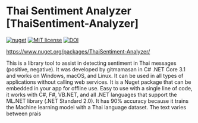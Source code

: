 # Thai Sentiment Analyzer [ThaiSentiment-Analyzer]

 [![nuget](https://img.shields.io/nuget/v/ThaiSenLoy.svg)](https://www.nuget.org/packages/ThaiSenLoy/)  [![MIT license](https://img.shields.io/badge/License-MIT-blue.svg)](https://creativecommons.org/licenses/by/4.0/) [![DOI](https://zenodo.org/badge/DOI/10.5281/zenodo.3731677.svg)](https://doi.org/10.5281/zenodo.3731677)

https://www.nuget.org/packages/ThaiSentiment-Analyzer/

This is a library tool to assist in detecting sentiment in Thai messages (positive, negative). It was developed by gitmamasan in C# .NET Core 3.1 and works on Windows, macOS, and Linux. It can be used in all types of applications without calling web services. It is a Nuget package that can be embedded in your app for offline use. Easy to use with a single line of code, it works with C#, F#, VB.NET, and all .NET languages that support the ML.NET library (.NET Standard 2.0). It has 90% accuracy because it trains the Machine learning model with a Thai language dataset. The text varies between prais